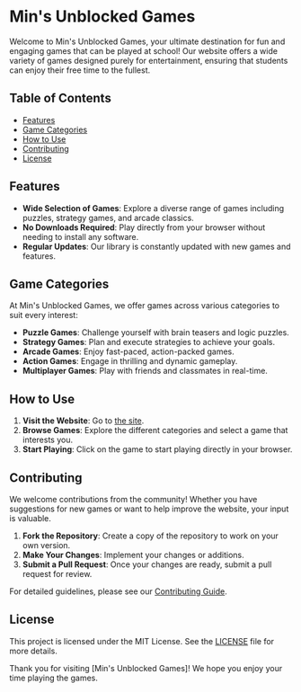 # Min's Unblocked Games

Welcome to Min's Unblocked Games, your ultimate destination for fun and engaging games that can be played at school! Our website offers a wide variety of games designed purely for entertainment, ensuring that students can enjoy their free time to the fullest.

## Table of Contents

- [Features](#features)
- [Game Categories](#game-categories)
- [How to Use](#how-to-use)
- [Contributing](#contributing)
- [License](#license)

## Features

- **Wide Selection of Games**: Explore a diverse range of games including puzzles, strategy games, and arcade classics.
- **No Downloads Required**: Play directly from your browser without needing to install any software.
- **Regular Updates**: Our library is constantly updated with new games and features.

## Game Categories

At Min's Unblocked Games, we offer games across various categories to suit every interest:

- **Puzzle Games**: Challenge yourself with brain teasers and logic puzzles.
- **Strategy Games**: Plan and execute strategies to achieve your goals.
- **Arcade Games**: Enjoy fast-paced, action-packed games.
- **Action Games**: Engage in thrilling and dynamic gameplay.
- **Multiplayer Games**: Play with friends and classmates in real-time.

## How to Use

1. **Visit the Website**: Go to [the site](https://drivemins.github.io).
2. **Browse Games**: Explore the different categories and select a game that interests you.
3. **Start Playing**: Click on the game to start playing directly in your browser.

## Contributing

We welcome contributions from the community! Whether you have suggestions for new games or want to help improve the website, your input is valuable.

1. **Fork the Repository**: Create a copy of the repository to work on your own version.
2. **Make Your Changes**: Implement your changes or additions.
3. **Submit a Pull Request**: Once your changes are ready, submit a pull request for review.

For detailed guidelines, please see our [Contributing Guide](CONTRIBUTING.md).

## License

This project is licensed under the MIT License. See the [LICENSE](LICENSE) file for more details.

Thank you for visiting [Min's Unblocked Games]! We hope you enjoy your time playing the games.
